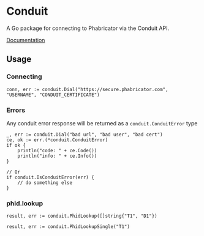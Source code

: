 # Conduit

A Go package for connecting to Phabricator via the Conduit API.

[Documentation](http://godoc.org/github.com/jpoehls/go-conduit)

## Usage

### Connecting

```
conn, err := conduit.Dial("https://secure.phabricator.com", "USERNAME", "CONDUIT_CERTIFICATE")
```

### Errors

Any conduit error response will be returned as a
`conduit.ConduitError` type

```
_, err := conduit.Dial("bad url", "bad user", "bad cert")
ce, ok := err.(*conduit.ConduitError)
if ok {
	println("code: " + ce.Code())
	println("info: " + ce.Info())
}

// Or
if conduit.IsConduitError(err) {
	// do something else
}
```

### phid.lookup

```
result, err := conduit.PhidLookup([]string{"T1", "D1"})
```

```
result, err := conduit.PhidLookupSingle("T1")
```